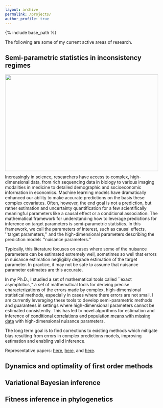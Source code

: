 ```yaml
---
layout: archive
permalink: /projects/
author_profile: true
---
```


{% include base_path %}

The following are some of my current active areas of research.

## Semi-parametric statistics in inconsistency regimes

<img align="left" src='/images/debiasing.jpg' width='500px' height='315px' style="padding: 0px 20px 10px 0px;">

Increasingly in science,
researchers have access to complex, high-dimensional data,
from rich sequencing data in biology to various imaging modalities in medicine to detailed demographic and socioeconomic information in economics.
Machine learning models have dramatically enhanced our ability to make accurate predictions on the basis these complex covariates.
Often, however, the end goal is not a prediction, but rather estimation and uncertainty quantification for a few scientifically meaningful parameters like a causal effect or a conditional association.
The mathematical framework for understanding how to leverage predictions for inference on target parameters is semi-parametric statistics.
In this framework, we call the parameters of interest, such as causal effects, ''target parameters,'' and the high-dimensional parameters describing the prediction models ''nuisance parameters.''

Typically, this literature focuses on cases where some of the nuisance parameters can be estimated extremely well, sometimes so well that errors in nuisance estimation negligibly degrade estimation of the target parameter.
In practice, it may not be safe to assume that nuisance parameter estimates are this accurate.

In my Ph.D., I studied a set of mathematical tools called ``exact asymptotics,'' a set of mathematical tools for deriving precise characterizations of the errors made by complex, high-dimensional statistical methods, especially in cases where there errors are not small. I am currently leveraging these tools to develop semi-parametric methods and guarantees in settings where high-dimensional parameters cannot be estimated consistently. This has led to novel algorithms for estimation and inference of [conditional correlations](https://arxiv.org/abs/2107.14172) and [population means with missing data](https://arxiv.org/abs/2309.01362) with high-dimensional nuisance parameters.

The long term goal is to find corrections to existing methods which mitigate bias resulting from errors in complex predictions models, improving estimation and enabling valid inference.

Representative papers: [here](https://arxiv.org/abs/2007.13716), [here](https://arxiv.org/abs/2107.14172), and [here](https://arxiv.org/abs/2309.01362).

## Dynamics and optimality of first order methods

## Variational Bayesian inference

## Fitness inference in phylogenetics